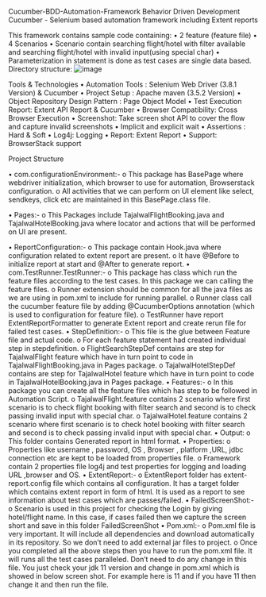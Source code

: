 
Cucumber-BDD-Automation-Framework
Behavior Driven Development Cucumber - Selenium based automation framework including Extent reports

This framework contains sample code containing:
      •	2 feature (feature file)
      •	4 Scenarios
      •	Scenario contain searching flight/hotel with filter available and searching flight/hotel with invalid input(using special char)
      •	Parameterization in statement is done as test cases are single data based.
Directory structure:
 ![image](https://user-images.githubusercontent.com/67786129/117158913-752a0d80-addd-11eb-9515-4a1a2272312d.png)


Tools & Technologies
      •	Automation Tools : Selenium Web Driver (3.8.1 Version) & Cucumber
      •	Project Setup : Apache maven (3.5.2 Version)
      •	Object Repository Design Pattern : Page Object Model
      •	Test Execution Report: Extent API Report & Cucumber
      •	Browser Compatibility: Cross Browser Execution
      •	Screenshot: Take screen shot API to cover the flow and capture invalid screenshots
      •	Implicit and explicit wait
      •	Assertions : Hard & Soft
      •	Log4j: Logging
      •	Report: Extent Report
      •	Support: BrowserStack support
      
Project Structure

•	      com.configurationEnvironment:-
      o	This package has BasePage where webdriver initialization, which browser to use for automation, Browserstack configuration.
      o	All activities that we can perform on UI element like select, sendkeys, click etc are maintained in this BasePage.class file.

•	      Pages:-
      o	This Packages include TajalwalFlightBooking.java and TajalwalHotelBooking.java where locator and actions that will be performed on UI are present.

•	     ReportConfiguration:-
      o	This package contain Hook.java where configuration related to extent report are present.
      o	It have @Before to initialize report at start and @After to generate report.
•	     com.TestRunner.TestRunner:- 
      o	This package has class which run the feature files according to the test cases. In this package we can calling the feature files. 
      o	Runner extension should be common for all the java files as we are using in pom.xml to include for running parallel. 
      o	Runner class call the cucumber feature file by adding @CucumberOptions annotation (which is used to configuration for feature file).
      o	TestRunner have report ExtentReportFormatter to generate Extent report and create rerun file for failed test cases.
•	StepDefinition:-
      o	This file is the glue between Feature file and actual code.
      o	For each feature statement had created individual step in stepdefinition.
      o	FlightSearchStepDef contains are step for TajalwalFlight feature which have in turn point to code in TajalwalFlightBooking.java in Pages package.
      o	TajalwalHotelStepDef contains are step for TajalwalHotel feature which have in turn point to code in TajalwalHotelBooking.java in Pages package.
•	Features:- 
      o	In this package you can create all the feature files which has step to be followed in Automation Script.
      o	TajalwalFlight.feature contains 2 scenario where first scenario is to check flight booking with filter search and second is to check passing invalid input with     special char.
      o	TajalwalHotel.feature contains 2 scenario where first scenario is to check hotel booking with filter search and second is to check passing invalid input with special char.
•	Output:
      o	This folder contains Generated report in html format.
•	Properties:
      o	Properties like username , password, OS , Browser , platform ,URL, jdbc connection etc are kept to be loaded from properties file.
      o	Framework contain 2 properties file log4j and test properties for logging and loading URL ,browser and OS.
•	ExtentReport:- 
      o	ExtentReport folder has extent-report.config file which contains all configuration. It has a target folder which contains extent report in form of html. It is used as a report to see information about test cases which are passes/failed.
•	FailedScreenShot:-
      o	 Scenario is used in this project for checking the Login by giving hotel/flight name. In this case, if cases failed then we capture the screen short and save in this folder FailedScreenShot
•	Pom.xml:- 
      o	Pom.xml file is very important. It will include all dependencies and download automatically in its repository. So we don’t need to add external jar files to project. 
      o	Once you completed all the above steps then you have to run the pom.xml file. It will runs all the test cases paralleled. Don’t need to do any change in this file. You just check your jdk 11 version and change in pom.xml which is showed in below screen shot. For example here is 11 and if you have 11 then change it and then run the file.


